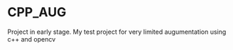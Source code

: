 # CPP_AUG
Project in early stage.
My test project for very limited augumentation using c++ and opencv
